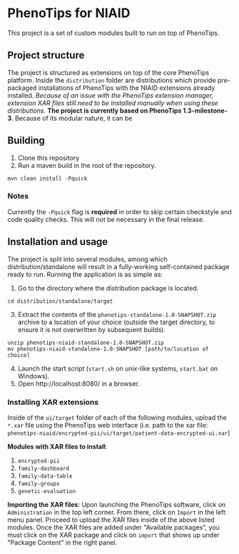 # PhenoTips for NIAID
This project is a set of custom modules built to run on top of PhenoTips.

## Project structure
The project is structured as extensions on top of the core PhenoTips platform. Inside the ```distribution``` folder are distributions which provide pre-packaged installations of PhenoTips with the NIAID extensions already installed. *Because of an issue with the PhenoTips extension manager, extension XAR files still need to be installed manually when using these distributions.*
**The project is currently based on PhenoTips 1.3-milestone-3**. Because of its modular nature, it can be 

## Building
1. Clone this repository
2. Run a maven build in the root of the repository.
```
mvn clean install -Pquick
```

### Notes
Currently the ```-Pquick``` flag is **required** in order to skip certain checkstyle and code quality checks. This will not be necessary in the final release.

## Installation and usage
The project is split into several modules, among which distribution/standalone will result in a fully-working self-contained package ready to run. Running the application is as simple as:
1. Go to the directory where the distribution package is located.
```
cd distribution/standalone/target
```
3. Extract the contents of the `phenotips-standalone-1.0-SNAPSHOT.zip` archive to a location of your choice (outside the target directory, to ensure it is not overwritten by subsequent builds).
```
unzip phenotips-niaid-standalone-1.0-SNAPSHOT.zip
mv phenotips-niaid-standalone-1.0-SNAPSHOT [path/to/location of choice]
```
4. Launch the start script (`start.sh` on unix-like systems, `start.bat` on Windows).
5. Open http://localhost:8080/ in a browser.

### Installing XAR extensions
Inside of the `ui/target` folder of each of the following modules, upload the `*.xar` file using the PhenoTips web interface (i.e. path to the xar file: `phenotips-niaid/encrypted-pii/ui/target/patient-data-encrypted-ui.xar`)

**Modules with XAR files to install**:
1. `encrypted-pii`
2. `family-dashboard`
3. `family-data-table`
4. `family-groups`
5. `genetic-evaluation`

**Importing the XAR files**:
Upon launching the PhenoTips software, click on `Administration` in the top left corner. From there, click on `Import` in the left menu panel. Proceed to upload the XAR files inside of the above listed modules. Once the XAR files are added under "Available packages", you must click on the XAR package and click on `import` that shows up under "Package Content" in the right panel. 
